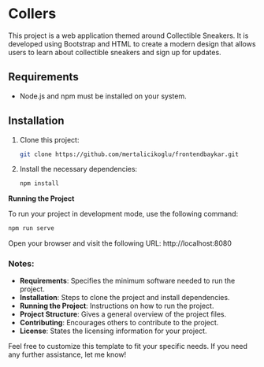 # Collers

This project is a web application themed around Collectible Sneakers. It is developed using Bootstrap and HTML to create a modern design that allows users to learn about collectible sneakers and sign up for updates.

## Requirements

- Node.js and npm must be installed on your system.

## Installation

1. Clone this project:
   ```bash
   git clone https://github.com/mertalicikoglu/frontendbaykar.git

2. Install the necessary dependencies:
   ```bash
   npm install

**Running the Project**

To run your project in development mode, use the following command:
   ```bash
   npm run serve
   ```

Open your browser and visit the following URL:
http://localhost:8080


### Notes:

- **Requirements**: Specifies the minimum software needed to run the project.
- **Installation**: Steps to clone the project and install dependencies.
- **Running the Project**: Instructions on how to run the project.
- **Project Structure**: Gives a general overview of the project files.
- **Contributing**: Encourages others to contribute to the project.
- **License**: States the licensing information for your project.

Feel free to customize this template to fit your specific needs. If you need any further assistance, let me know!

